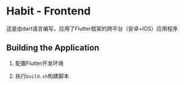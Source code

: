 # Habit - Frontend

这是由dart语言编写，应用了Flutter框架的跨平台（安卓+IOS）应用程序

## Building the Application

1. 配置Flutter开发环境

1. 执行`build.sh`构建脚本
